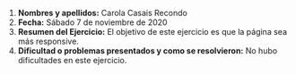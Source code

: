 1. **Nombres y apellidos:** Carola Casais Recondo
2. **Fecha:** Sábado 7 de noviembre de 2020
3. **Resumen del Ejercicio:** El objetivo de este ejercicio es que la página sea más responsive.
4. **Dificultad o problemas presentados y como se resolvieron:** No hubo dificultades en este ejercicio.
